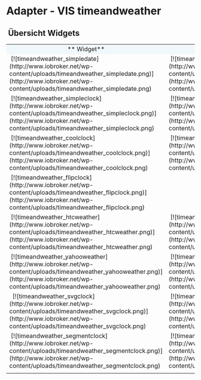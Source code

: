 # Adapter - VIS timeandweather



##  Übersicht Widgets

<table width="100%">

<tbody>

<tr>

<td style="width: 33%; text-align: center; vertical-align: top; background-color: #f1f8fb;">** Widget**</td>

<td style="width: 33%; text-align: center; vertical-align: top; background-color: #f1f8fb;">** Einstellungen**</td>

<td style="width: 33%; text-align: center; vertical-align: top; background-color: #f1f8fb;">** Erläuterungen**</td>

</tr>

<tr>

<td style="width: 33%; vertical-align: top;"> [![timeandweather_simpledate](http://www.iobroker.net/wp-content/uploads/timeandweather_simpledate.png)](http://www.iobroker.net/wp-content/uploads/timeandweather_simpledate.png)</td>

<td style="width: 33%; vertical-align: top;"> [![timeandweather_simpledate_config](http://www.iobroker.net/wp-content/uploads/timeandweather_simpledate_config.png)](http://www.iobroker.net/wp-content/uploads/timeandweather_simpledate_config.png)</td>

<td style="width: 33%; vertical-align: top;"></td>

</tr>

<tr>

<td style="width: 33%; vertical-align: top;"> [![timeandweather_simpleclock](http://www.iobroker.net/wp-content/uploads/timeandweather_simpleclock.png)](http://www.iobroker.net/wp-content/uploads/timeandweather_simpleclock.png)</td>

<td style="width: 33%; vertical-align: top;"> [![timeandweather_simpleclock_config](http://www.iobroker.net/wp-content/uploads/timeandweather_simpleclock_config.png)](http://www.iobroker.net/wp-content/uploads/timeandweather_simpleclock_config.png)</td>

<td style="width: 33%; vertical-align: top;"></td>

</tr>

<tr>

<td style="width: 33%; vertical-align: top;"> [![timeandweather_coolclock](http://www.iobroker.net/wp-content/uploads/timeandweather_coolclock.png)](http://www.iobroker.net/wp-content/uploads/timeandweather_coolclock.png)</td>

<td style="width: 33%; vertical-align: top;"> [![timeandweather_coolclock_config](http://www.iobroker.net/wp-content/uploads/timeandweather_coolclock_config.png)](http://www.iobroker.net/wp-content/uploads/timeandweather_coolclock_config.png)</td>

<td style="width: 33%; vertical-align: top;"></td>

</tr>

<tr>

<td style="width: 33%; vertical-align: top;"> [![timeandweather_flipclock](http://www.iobroker.net/wp-content/uploads/timeandweather_flipclock.png)](http://www.iobroker.net/wp-content/uploads/timeandweather_flipclock.png)</td>

<td style="width: 33%; vertical-align: top;"></td>

<td style="width: 33%; vertical-align: top;"></td>

</tr>

<tr>

<td style="width: 33%; vertical-align: top;"> [![timeandweather_htcweather](http://www.iobroker.net/wp-content/uploads/timeandweather_htcweather.png)](http://www.iobroker.net/wp-content/uploads/timeandweather_htcweather.png)</td>

<td style="width: 33%; vertical-align: top;"> [![timeandweather_htcweather_config](http://www.iobroker.net/wp-content/uploads/timeandweather_htcweather_config.png)](http://www.iobroker.net/wp-content/uploads/timeandweather_htcweather_config.png)</td>

<td style="width: 33%; vertical-align: top;"></td>

</tr>

<tr>

<td style="width: 33%; vertical-align: top;"> [![timeandweather_yahooweather](http://www.iobroker.net/wp-content/uploads/timeandweather_yahooweather.png)](http://www.iobroker.net/wp-content/uploads/timeandweather_yahooweather.png)</td>

<td style="width: 33%; vertical-align: top;"> [![timeandweather_yahooweather_config](http://www.iobroker.net/wp-content/uploads/timeandweather_yahooweather_config.png)](http://www.iobroker.net/wp-content/uploads/timeandweather_yahooweather_config.png)</td>

<td style="width: 33%; vertical-align: top;"></td>

</tr>

<tr>

<td style="width: 33%; vertical-align: top;">  [![timeandweather_svgclock](http://www.iobroker.net/wp-content/uploads/timeandweather_svgclock.png)](http://www.iobroker.net/wp-content/uploads/timeandweather_svgclock.png)</td>

<td style="width: 33%; vertical-align: top;"> [![timeandweather_svgclock_config](http://www.iobroker.net/wp-content/uploads/timeandweather_svgclock_config.png)](http://www.iobroker.net/wp-content/uploads/timeandweather_svgclock_config.png)</td>

<td style="width: 33%; vertical-align: top;"></td>

</tr>

<tr>

<td style="width: 33%; vertical-align: top;"> [![timeandweather_segmentclock](http://www.iobroker.net/wp-content/uploads/timeandweather_segmentclock.png)](http://www.iobroker.net/wp-content/uploads/timeandweather_segmentclock.png)</td>

<td style="width: 33%; vertical-align: top;"> [![timeandweather_segmentclock_config](http://www.iobroker.net/wp-content/uploads/timeandweather_segmentclock_config.png)](http://www.iobroker.net/wp-content/uploads/timeandweather_segmentclock_config.png)</td>

<td style="width: 33%; vertical-align: top;"></td>

</tr>

<tr>

<td style="width: 33%; vertical-align: top;"></td>

<td style="width: 33%; vertical-align: top;"></td>

<td style="width: 33%; vertical-align: top;"></td>

</tr>

</tbody>

</table>